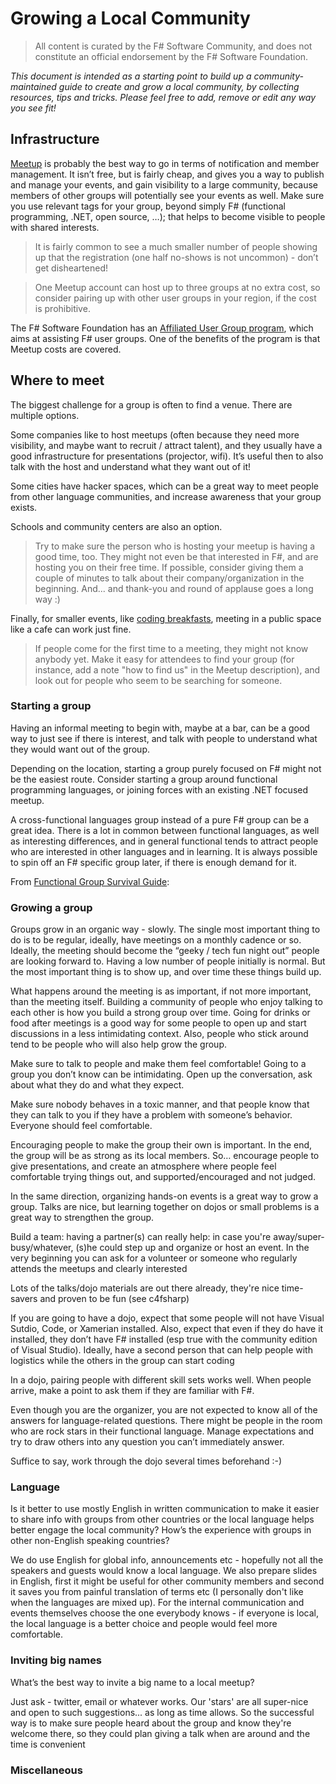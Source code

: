 # Growing a Local Community

> All content is curated by the F# Software Community, and does not constitute an official endorsement by the F# Software Foundation.

*This document is intended as a starting point to build up a community-maintained guide to create and grow a local community, 
by collecting resources, tips and tricks. Please feel free to add, remove or edit any way you see fit!*

## Infrastructure

[Meetup](https://meetup.com) is probably the best way to go in terms of notification and member management. It isn’t free, but is fairly cheap, and gives you a way to publish and manage your events, and gain visibility to a large community, because members of other groups will potentially see your events as well. Make sure you use relevant tags for your group, beyond simply F# (functional programming, .NET, open source, …); that helps to become visible to people with shared interests. 

> It is fairly common to see a much smaller number of people showing up that the registration (one half no-shows is not uncommon) - don’t get disheartened!

> One Meetup account can host up to three groups at no extra cost, so consider pairing up with other user groups in your region, if the cost is prohibitive.

The F# Software Foundation has an [Affiliated User Group program](http://community.fsharp.org/affiliated_user_group_program), which aims at assisting F# user groups. One of the benefits of the program is that Meetup costs are covered.


## Where to meet

The biggest challenge for a group is often to find a venue. There are multiple options. 

Some companies like to host meetups (often because they need more visibility, and maybe want to recruit / attract talent), and they usually have a good infrastructure for presentations (projector, wifi). It’s useful then to also talk with the host and understand what they want out of it!

Some cities have hacker spaces, which can be a great way to meet people from other language communities, and increase awareness that your group exists.

Schools and community centers are also an option. 

> Try to make sure the person who is hosting your meetup is having a good time, too. They might not even be that interested in F#, and are hosting you on their free time. If possible, consider giving them a couple of minutes to talk about their company/organization in the beginning. And... and thank-you and round of applause goes a long way :)

Finally, for smaller events, like [coding breakfasts](http://brandewinder.com/2014/09/21/fsharp-coding-breakfasts/), meeting in a public space like a cafe can work just fine. 

> If people come for the first time to a meeting, they might not know anybody yet. Make it easy for attendees to find your group (for instance, add a note "how to find us" in the Meetup description), and look out for people who seem to be searching for someone.

### Starting a group

Having an informal meeting to begin with, maybe at a bar, can be a good way to just see if there is interest, and talk with people to understand what they would want out of the group.

Depending on the location, starting a group purely focused on F# might not be the easiest route. Consider starting a group around functional programming languages, or joining forces with an existing .NET focused meetup.

A cross-functional languages group instead of a pure F# group can be a great idea. There is a lot in common between functional languages, as well as interesting differences, and in general functional tends to attract people who are interested in other languages and in learning. It is always possible to spin off an F# specific group later, if there is enough demand for it.



From [Functional Group Survival Guide](https://docs.google.com/document/d/1EqNOMgLiPKJdtsj9dO7iJCl85iXWO38MKhaPqKgW4j4/edit):  

### Growing a group

Groups grow in an organic way - slowly. The single most important thing to do is to be regular, ideally, have meetings on a monthly cadence or so. Ideally, the meeting should become the “geeky / tech fun night out” people are looking forward to. Having a low number of people initially is normal. But the most important thing is to show up, and over time these things build up.

What happens around the meeting is as important, if not more important, than the meeting itself. Building a community of people who enjoy talking to each other is how you build a strong group over time. Going for drinks or food after meetings is a good way for some people to open up and start discussions in a less intimidating context. Also, people who stick around tend to be people who will also help grow the group.

Make sure to talk to people and make them feel comfortable! Going to a group you don’t know can be intimidating. Open up the conversation, ask about what they do and what they expect.

Make sure nobody behaves in a toxic manner, and that people know that they can talk to you if they have a problem with someone’s behavior. Everyone should feel comfortable.

Encouraging people to make the group their own is important. In the end, the group will be as strong as its local members. So… encourage people to give presentations, and create an atmosphere where people feel comfortable trying things out, and supported/encouraged and not judged. 

In the same direction, organizing hands-on events is a great way to grow a group. Talks are nice, but learning together on dojos or small problems is a great way to strengthen the group.

Build a team: having a partner(s) can really help: in case you're away/super-busy/whatever, (s)he could step up and organize or host an event. In the very beginning you can ask for a volunteer or someone who regularly attends the meetups and clearly interested

Lots of the talks/dojo materials are out there already, they're nice time-savers and proven to be fun (see c4fsharp) 

If you are going to have a dojo, expect that some people will not have Visual Sutdio, Code, or Xamerian installed.  Also, expect that even if they do have it installed, they don’t have F# installed (esp true with the community edition of Visual Studio).  Ideally, have a second person that can help people with logistics while the others in the group can start coding

In a dojo, pairing people with different skill sets works well.  When people arrive, make a point to ask them if they are familiar with F#.

Even though you are the organizer, you are not expected to know all of the answers for language-related questions.  There might be people in the room who are rock stars in their functional language.  Manage expectations and try to draw others into any question you can’t immediately answer. 

Suffice to say, work through the dojo several times beforehand :-) 

### Language
Is it better to use mostly English in written communication to make it easier to share info with groups from other countries or the local language helps better engage the local community? How’s the experience with groups in other non-English speaking countries?

We do use English for global info, announcements etc - hopefully not all the speakers and guests would know a local language. We also prepare slides in English, first it might be useful for other community members and second it saves you from painful translation of terms etc (I personally don't like when the languages are mixed up). For the internal communication and events themselves choose the one everybody knows - if everyone is local, the local language is a better choice and people would feel more comfortable. 

### Inviting big names
What’s the best way to invite a big name to a local meetup? 
 
Just ask - twitter, email or whatever works. Our 'stars' are all super-nice and open to such suggestions... as long as time allows. So the successful way is to make sure people heard about the group and know they're welcome there, so they could plan giving a talk when are around and the time is convenient		

### Miscellaneous
